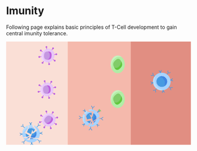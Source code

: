 # Imunity

Following page explains basic principles of T-Cell development to gain central imunity tolerance.

![imuno](imuno.png)
